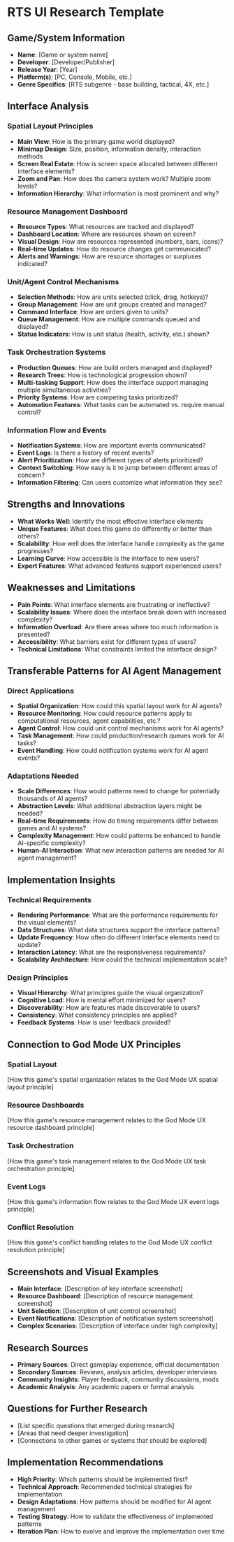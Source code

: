 # RTS UI Research Template

## Game/System Information
- **Name**: [Game or system name]
- **Developer**: [Developer/Publisher]
- **Release Year**: [Year]
- **Platform(s)**: [PC, Console, Mobile, etc.]
- **Genre Specifics**: [RTS subgenre - base building, tactical, 4X, etc.]

## Interface Analysis

### Spatial Layout Principles
- **Main View**: How is the primary game world displayed?
- **Minimap Design**: Size, position, information density, interaction methods
- **Screen Real Estate**: How is screen space allocated between different interface elements?
- **Zoom and Pan**: How does the camera system work? Multiple zoom levels?
- **Information Hierarchy**: What information is most prominent and why?

### Resource Management Dashboard
- **Resource Types**: What resources are tracked and displayed?
- **Dashboard Location**: Where are resources shown on screen?
- **Visual Design**: How are resources represented (numbers, bars, icons)?
- **Real-time Updates**: How do resource changes get communicated?
- **Alerts and Warnings**: How are resource shortages or surpluses indicated?

### Unit/Agent Control Mechanisms
- **Selection Methods**: How are units selected (click, drag, hotkeys)?
- **Group Management**: How are unit groups created and managed?
- **Command Interface**: How are orders given to units?
- **Queue Management**: How are multiple commands queued and displayed?
- **Status Indicators**: How is unit status (health, activity, etc.) shown?

### Task Orchestration Systems
- **Production Queues**: How are build orders managed and displayed?
- **Research Trees**: How is technological progression shown?
- **Multi-tasking Support**: How does the interface support managing multiple simultaneous activities?
- **Priority Systems**: How are competing tasks prioritized?
- **Automation Features**: What tasks can be automated vs. require manual control?

### Information Flow and Events
- **Notification Systems**: How are important events communicated?
- **Event Logs**: Is there a history of recent events?
- **Alert Prioritization**: How are different types of alerts prioritized?
- **Context Switching**: How easy is it to jump between different areas of concern?
- **Information Filtering**: Can users customize what information they see?

## Strengths and Innovations
- **What Works Well**: Identify the most effective interface elements
- **Unique Features**: What does this game do differently or better than others?
- **Scalability**: How well does the interface handle complexity as the game progresses?
- **Learning Curve**: How accessible is the interface to new users?
- **Expert Features**: What advanced features support experienced users?

## Weaknesses and Limitations
- **Pain Points**: What interface elements are frustrating or ineffective?
- **Scalability Issues**: Where does the interface break down with increased complexity?
- **Information Overload**: Are there areas where too much information is presented?
- **Accessibility**: What barriers exist for different types of users?
- **Technical Limitations**: What constraints limited the interface design?

## Transferable Patterns for AI Agent Management

### Direct Applications
- **Spatial Organization**: How could this spatial layout work for AI agents?
- **Resource Monitoring**: How could resource patterns apply to computational resources, agent capabilities, etc.?
- **Agent Control**: How could unit control mechanisms work for AI agents?
- **Task Management**: How could production/research queues work for AI tasks?
- **Event Handling**: How could notification systems work for AI agent events?

### Adaptations Needed
- **Scale Differences**: How would patterns need to change for potentially thousands of AI agents?
- **Abstraction Levels**: What additional abstraction layers might be needed?
- **Real-time Requirements**: How do timing requirements differ between games and AI systems?
- **Complexity Management**: How could patterns be enhanced to handle AI-specific complexity?
- **Human-AI Interaction**: What new interaction patterns are needed for AI agent management?

## Implementation Insights

### Technical Requirements
- **Rendering Performance**: What are the performance requirements for the visual elements?
- **Data Structures**: What data structures support the interface patterns?
- **Update Frequency**: How often do different interface elements need to update?
- **Interaction Latency**: What are the responsiveness requirements?
- **Scalability Architecture**: How could the technical implementation scale?

### Design Principles
- **Visual Hierarchy**: What principles guide the visual organization?
- **Cognitive Load**: How is mental effort minimized for users?
- **Discoverability**: How are features made discoverable to users?
- **Consistency**: What consistency principles are applied?
- **Feedback Systems**: How is user feedback provided?

## Connection to God Mode UX Principles

### Spatial Layout
[How this game's spatial organization relates to the God Mode UX spatial layout principle]

### Resource Dashboards
[How this game's resource management relates to the God Mode UX resource dashboard principle]

### Task Orchestration
[How this game's task management relates to the God Mode UX task orchestration principle]

### Event Logs
[How this game's information flow relates to the God Mode UX event logs principle]

### Conflict Resolution
[How this game's conflict handling relates to the God Mode UX conflict resolution principle]

## Screenshots and Visual Examples
- **Main Interface**: [Description of key interface screenshot]
- **Resource Dashboard**: [Description of resource management screenshot]
- **Unit Selection**: [Description of unit control screenshot]
- **Event Notifications**: [Description of notification system screenshot]
- **Complex Scenarios**: [Description of interface under high complexity]

## Research Sources
- **Primary Sources**: Direct gameplay experience, official documentation
- **Secondary Sources**: Reviews, analysis articles, developer interviews
- **Community Insights**: Player feedback, community discussions, mods
- **Academic Analysis**: Any academic papers or formal analysis

## Questions for Further Research
- [List specific questions that emerged during research]
- [Areas that need deeper investigation]
- [Connections to other games or systems that should be explored]

## Implementation Recommendations
- **High Priority**: Which patterns should be implemented first?
- **Technical Approach**: Recommended technical strategies for implementation
- **Design Adaptations**: How patterns should be modified for AI agent management
- **Testing Strategy**: How to validate the effectiveness of implemented patterns
- **Iteration Plan**: How to evolve and improve the implementation over time

